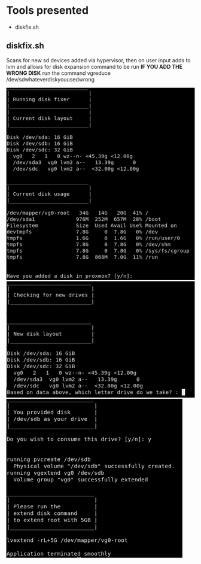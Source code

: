 # Tools presented
* diskfix.sh 

## diskfix.sh
Scans for new sd devices added via hypervisor, then on user input adds to lvm and allows for disk expansion command to be run
__IF YOU ADD THE WRONG DISK__
run the command vgreduce /dev/sdwhateverdiskyouusedwrong

![Example-1](images/diskfix-1.png)
![Example-2](images/diskfix-2.png)
![Example-3](images/diskfix-3.png)
